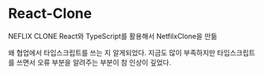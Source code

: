 # React-Clone
NEFLIX CLONE
React와 TypeScript를 활용해서 NetfilxClone을 만듦

<!--이번 프로젝트로 배운 점   -->
왜 협업에서 타입스크립트를 쓰는 지 알게되었다. 
지금도 많이 부족하지만 타입스크립트를 쓰면서 오류 부분을 알려주는 부분이 참 인상이 깊었다.
